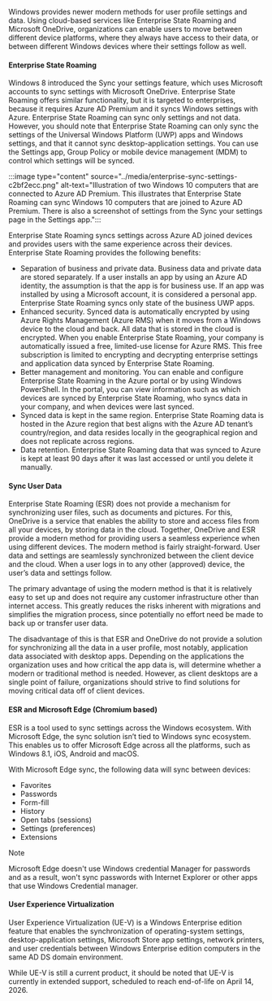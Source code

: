 Windows provides newer modern methods for user profile settings and data. Using cloud-based services like Enterprise State Roaming and Microsoft OneDrive, organizations can enable users to move between different device platforms, where they always have access to their data, or between different Windows devices where their settings follow as well.

#### Enterprise State Roaming

Windows 8 introduced the Sync your settings feature, which uses Microsoft accounts to sync settings with Microsoft OneDrive. Enterprise State Roaming offers similar functionality, but it is targeted to enterprises, because it requires Azure AD Premium and it syncs Windows settings with Azure. Enterprise State Roaming can sync only settings and not data. However, you should note that Enterprise State Roaming can only sync the settings of the Universal Windows Platform (UWP) apps and Windows settings, and that it cannot sync desktop-application settings. You can use the Settings app, Group Policy or mobile device management (MDM) to control which settings will be synced.

:::image type="content" source="../media/enterprise-sync-settings-c2bf2ecc.png" alt-text="Illustration of two Windows 10 computers that are connected to Azure AD Premium. This illustrates that Enterprise State Roaming can sync Windows 10 computers that are joined to Azure AD Premium. There is also a screenshot of settings from the Sync your settings page in the Settings app.":::


Enterprise State Roaming syncs settings across Azure AD joined devices and provides users with the same experience across their devices. Enterprise State Roaming provides the following benefits:

 -  Separation of business and private data. Business data and private data are stored separately. If a user installs an app by using an Azure AD identity, the assumption is that the app is for business use. If an app was installed by using a Microsoft account, it is considered a personal app. Enterprise State Roaming syncs only state of the business UWP apps.
 -  Enhanced security. Synced data is automatically encrypted by using Azure Rights Management (Azure RMS) when it moves from a Windows device to the cloud and back. All data that is stored in the cloud is encrypted. When you enable Enterprise State Roaming, your company is automatically issued a free, limited-use license for Azure RMS. This free subscription is limited to encrypting and decrypting enterprise settings and application data synced by Enterprise State Roaming.
 -  Better management and monitoring. You can enable and configure Enterprise State Roaming in the Azure portal or by using Windows PowerShell. In the portal, you can view information such as which devices are synced by Enterprise State Roaming, who syncs data in your company, and when devices were last synced.
 -  Synced data is kept in the same region. Enterprise State Roaming data is hosted in the Azure region that best aligns with the Azure AD tenant’s country/region, and data resides locally in the geographical region and does not replicate across regions.
 -  Data retention. Enterprise State Roaming data that was synced to Azure is kept at least 90 days after it was last accessed or until you delete it manually.

#### Sync User Data

Enterprise State Roaming (ESR) does not provide a mechanism for synchronizing user files, such as documents and pictures. For this, OneDrive is a service that enables the ability to store and access files from all your devices, by storing data in the cloud. Together, OneDrive and ESR provide a modern method for providing users a seamless experience when using different devices. The modern method is fairly straight-forward. User data and settings are seamlessly synchronized between the client device and the cloud. When a user logs in to any other (approved) device, the user’s data and settings follow.

The primary advantage of using the modern method is that it is relatively easy to set up and does not require any customer infrastructure other than internet access. This greatly reduces the risks inherent with migrations and simplifies the migration process, since potentially no effort need be made to back up or transfer user data.

The disadvantage of this is that ESR and OneDrive do not provide a solution for synchronizing all the data in a user profile, most notably, application data associated with desktop apps. Depending on the applications the organization uses and how critical the app data is, will determine whether a modern or traditional method is needed. However, as client desktops are a single point of failure, organizations should strive to find solutions for moving critical data off of client devices.

#### ESR and Microsoft Edge (Chromium based)

ESR is a tool used to sync settings across the Windows ecosystem. With Microsoft Edge, the sync solution isn’t tied to Windows sync ecosystem. This enables us to offer Microsoft Edge across all the platforms, such as Windows 8.1, iOS, Android and macOS.

With Microsoft Edge sync, the following data will sync between devices:

 -  Favorites
 -  Passwords
 -  Form-fill
 -  History
 -  Open tabs (sessions)
 -  Settings (preferences)
 -  Extensions

> [!NOTE]
> Microsoft Edge doesn't use Windows credential Manager for passwords and as a result, won't sync passwords with Internet Explorer or other apps that use Windows Credential manager.

#### User Experience Virtualization

User Experience Virtualization (UE-V) is a Windows Enterprise edition feature that enables the synchronization of operating-system settings, desktop-application settings, Microsoft Store app settings, network printers, and user credentials between Windows Enterprise edition computers in the same AD DS domain environment.

While UE-V is still a current product, it should be noted that UE-V is currently in extended support, scheduled to reach end-of-life on April 14, 2026.
